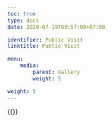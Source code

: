 ```yaml
---
toc: true
type: docs
date: 2020-07-19T09:57:00+07:00

identifier: Public Visit
linktitle: Public Visit

menu:
    media:
        parent: Gallery
        weight: 5

weight: 5
---
```


{{<foldergallery src="visit">}}